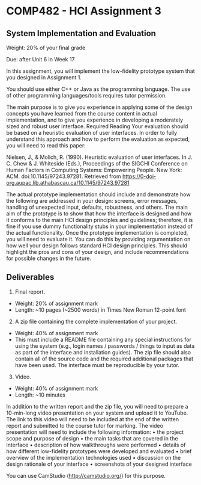 # COMP482 - HCI Assignment 3

## System Implementation and Evaluation
Weight: 20% of your final grade

Due: after Unit 6 in Week 17

In this assignment, you will implement the low-fidelity prototype system that you designed in
Assignment 1.

You should use either C++ or Java as the programming language. The use of
other programming languages/tools requires tutor permission.

The main purpose is to give you experience in applying some of the design concepts you have
learned from the course content in actual implementation, and to give you experience in developing
a moderately sized and robust user interface.
Required Reading
Your evaluation should be based on a heuristic evaluation of user interfaces. In order to fully
understand this approach and how to perform the evaluation as expected, you will need to read this
paper:

Nielsen, J., & Molich, R. (1990). Heuristic evaluation of user interfaces. In J. C. Chew & J.
Whiteside (Eds.), Proceedings of the SIGCHI Conference on Human Factors in Computing
Systems: Empowering People. New York: ACM. doi:10.1145/97243.97281. Retrieved from
https://0-doi-org.aupac.lib.athabascau.ca/10.1145/97243.97281

The actual prototype implementation should include and demonstrate how the following are
addressed in your design: screens, error messages, handling of unexpected input, defaults,
robustness, and others. The main aim of the prototype is to show that how the interface is designed
and how it conforms to the main HCI design principles and guidelines; therefore, it is fine if you use
dummy functionality stubs in your implementation instead of the actual functionality.
Once the prototype implementation is completed, you will need to evaluate it. You can do this by
providing argumentation on how well your design follows standard HCI design principles. This
should highlight the pros and cons of your design, and include recommendations for possible
changes in the future.

## Deliverables

1. Final report.
- Weight: 20% of assignment mark
- Length: ~10 pages (~2500 words) in Times New Roman 12-point font

2. A zip file containing the complete implementation of your project.

- Weight: 40% of assignment mark
- This must include a README file containing any special instructions for using the system (e.g.,
login names / passwords / things to input as data as part of the interface and installation guides).
The zip file should also contain all of the source code and the required additional packages that
have been used. The interface must be reproducible by your tutor.

3. Video.

- Weight: 40% of assignment mark
- Length: ~10 minutes

In addition to the written report and the zip file, you will need to prepare a 10-min-long video
presentation on your system and upload it to YouTube. The link to this video will need to be
included at the end of the written report and submitted to the course tutor for marking. The video
presentation will need to include the following information:
• the project scope and purpose of design
• the main tasks that are covered in the interface
• description of how walkthroughs were performed
• details of how different low-fidelity prototypes were developed and evaluated
• brief overview of the implementation technologies used
• discussion on the design rationale of your interface
• screenshots of your designed interface

You can use CamStudio (http://camstudio.org/) for this purpose.
